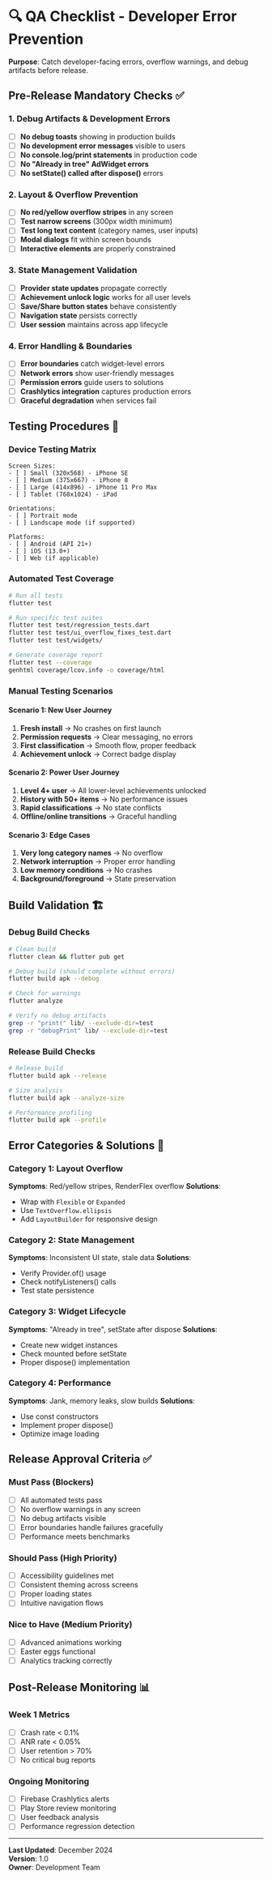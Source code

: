 # 🔍 QA Checklist - Developer Error Prevention

**Purpose**: Catch developer-facing errors, overflow warnings, and debug artifacts before release.

## Pre-Release Mandatory Checks ✅

### 1. Debug Artifacts & Development Errors
- [ ] **No debug toasts** showing in production builds
- [ ] **No development error messages** visible to users
- [ ] **No console.log/print statements** in production code
- [ ] **No "Already in tree" AdWidget errors**
- [ ] **No setState() called after dispose()** errors

### 2. Layout & Overflow Prevention
- [ ] **No red/yellow overflow stripes** in any screen
- [ ] **Test narrow screens** (300px width minimum)
- [ ] **Test long text content** (category names, user inputs)
- [ ] **Modal dialogs** fit within screen bounds
- [ ] **Interactive elements** are properly constrained

### 3. State Management Validation
- [ ] **Provider state updates** propagate correctly
- [ ] **Achievement unlock logic** works for all user levels
- [ ] **Save/Share button states** behave consistently
- [ ] **Navigation state** persists correctly
- [ ] **User session** maintains across app lifecycle

### 4. Error Handling & Boundaries
- [ ] **Error boundaries** catch widget-level errors
- [ ] **Network errors** show user-friendly messages
- [ ] **Permission errors** guide users to solutions
- [ ] **Crashlytics integration** captures production errors
- [ ] **Graceful degradation** when services fail

## Testing Procedures 🧪

### Device Testing Matrix
```
Screen Sizes:
- [ ] Small (320x568) - iPhone SE
- [ ] Medium (375x667) - iPhone 8
- [ ] Large (414x896) - iPhone 11 Pro Max
- [ ] Tablet (768x1024) - iPad

Orientations:
- [ ] Portrait mode
- [ ] Landscape mode (if supported)

Platforms:
- [ ] Android (API 21+)
- [ ] iOS (13.0+)
- [ ] Web (if applicable)
```

### Automated Test Coverage
```bash
# Run all tests
flutter test

# Run specific test suites
flutter test test/regression_tests.dart
flutter test test/ui_overflow_fixes_test.dart
flutter test test/widgets/

# Generate coverage report
flutter test --coverage
genhtml coverage/lcov.info -o coverage/html
```

### Manual Testing Scenarios

#### Scenario 1: New User Journey
1. **Fresh install** → No crashes on first launch
2. **Permission requests** → Clear messaging, no errors
3. **First classification** → Smooth flow, proper feedback
4. **Achievement unlock** → Correct badge display

#### Scenario 2: Power User Journey  
1. **Level 4+ user** → All lower-level achievements unlocked
2. **History with 50+ items** → No performance issues
3. **Rapid classifications** → No state conflicts
4. **Offline/online transitions** → Graceful handling

#### Scenario 3: Edge Cases
1. **Very long category names** → No overflow
2. **Network interruption** → Proper error handling  
3. **Low memory conditions** → No crashes
4. **Background/foreground** → State preservation

## Build Validation 🏗️

### Debug Build Checks
```bash
# Clean build
flutter clean && flutter pub get

# Debug build (should complete without errors)
flutter build apk --debug

# Check for warnings
flutter analyze

# Verify no debug artifacts
grep -r "print(" lib/ --exclude-dir=test
grep -r "debugPrint" lib/ --exclude-dir=test
```

### Release Build Checks
```bash
# Release build
flutter build apk --release

# Size analysis
flutter build apk --analyze-size

# Performance profiling
flutter build apk --profile
```

## Error Categories & Solutions 🚨

### Category 1: Layout Overflow
**Symptoms**: Red/yellow stripes, RenderFlex overflow
**Solutions**: 
- Wrap with `Flexible` or `Expanded`
- Use `TextOverflow.ellipsis`
- Add `LayoutBuilder` for responsive design

### Category 2: State Management
**Symptoms**: Inconsistent UI state, stale data
**Solutions**:
- Verify Provider.of() usage
- Check notifyListeners() calls
- Test state persistence

### Category 3: Widget Lifecycle
**Symptoms**: "Already in tree", setState after dispose
**Solutions**:
- Create new widget instances
- Check mounted before setState
- Proper dispose() implementation

### Category 4: Performance
**Symptoms**: Jank, memory leaks, slow builds
**Solutions**:
- Use const constructors
- Implement proper dispose()
- Optimize image loading

## Release Approval Criteria ✅

### Must Pass (Blockers)
- [ ] All automated tests pass
- [ ] No overflow warnings in any screen
- [ ] No debug artifacts visible
- [ ] Error boundaries handle failures gracefully
- [ ] Performance meets benchmarks

### Should Pass (High Priority)
- [ ] Accessibility guidelines met
- [ ] Consistent theming across screens
- [ ] Proper loading states
- [ ] Intuitive navigation flows

### Nice to Have (Medium Priority)
- [ ] Advanced animations working
- [ ] Easter eggs functional
- [ ] Analytics tracking correctly

## Post-Release Monitoring 📊

### Week 1 Metrics
- [ ] Crash rate < 0.1%
- [ ] ANR rate < 0.05%
- [ ] User retention > 70%
- [ ] No critical bug reports

### Ongoing Monitoring
- [ ] Firebase Crashlytics alerts
- [ ] Play Store review monitoring
- [ ] User feedback analysis
- [ ] Performance regression detection

---

**Last Updated**: December 2024  
**Version**: 1.0  
**Owner**: Development Team 